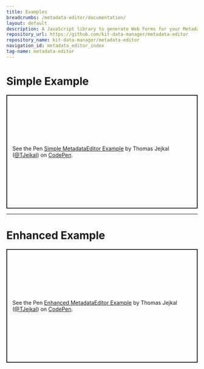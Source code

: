 ```yaml
---
title: Examples
breadcrumbs: /metadata-editor/documentation/
layout: default
description: A JavaScript library to generate Web Forms for your Metadata.
repository_url: https://github.com/kit-data-manager/metadata-editor
repository_name: kit-data-manager/metadata-editor
navigation_id: metadata_editor_index
tag-name: metadata-editor
---
```


# Simple Example 

<p class="codepen" data-height="500" data-default-tab="result" data-slug-hash="mdpZwzV" data-user="TJejkal" style="height: 300px; box-sizing: border-box; display: flex; align-items: center; justify-content: center; border: 2px solid; margin: 1em 0; padding: 1em;">
  <span>See the Pen <a href="https://codepen.io/TJejkal/pen/mdpZwzV">
  Simple MetadataEditor Example</a> by Thomas Jejkal (<a href="https://codepen.io/TJejkal">@TJejkal</a>)
  on <a href="https://codepen.io">CodePen</a>.</span>
</p>
<script async src="https://cpwebassets.codepen.io/assets/embed/ei.js"></script>



---
# Enhanced Example

<p class="codepen" data-height="500" data-default-tab="result" data-slug-hash="popXWMN" data-user="TJejkal" style="height: 300px; box-sizing: border-box; display: flex; align-items: center; justify-content: center; border: 2px solid; margin: 1em 0; padding: 1em;">
  <span>See the Pen <a href="https://codepen.io/TJejkal/pen/popXWMN">
  Enhanced MetadataEditor Example</a> by Thomas Jejkal (<a href="https://codepen.io/TJejkal">@TJejkal</a>)
  on <a href="https://codepen.io">CodePen</a>.</span>
</p>
<script async src="https://cpwebassets.codepen.io/assets/embed/ei.js"></script>
